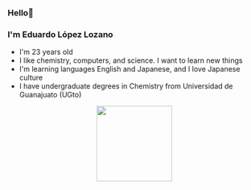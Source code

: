 ### Hello👋
### I'm Eduardo López Lozano

+ I'm 23 years old
+ I like chemistry, computers, and science. I want to learn new things
+ I'm learning languages English and Japanese, and I love Japanese culture
+ I have undergraduate degrees in Chemistry from Universidad de Guanajuato (UGto) 

<p align="center">  
<img src="https://images.squarespace-cdn.com/content/v1/5b72117a55b02c64155d6f34/1561862767947-KLJPUKFB6LU5HGO5B0V9/Hello2.gif"
width="150"></center>  
</p>  
